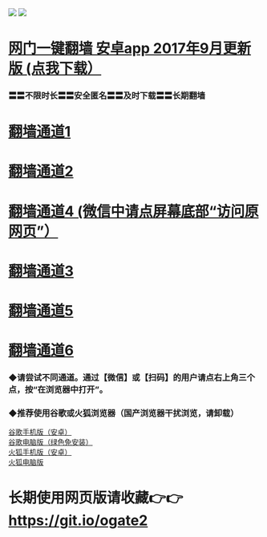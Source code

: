  <tr>
    <td align=center><img src="https://github.com/gyhhx/image-upload/blob/master/gy2-1.jpg" /></td>
 </tr> 
<tr>
  <td align=center><img src="https://github.com/gyhhx/image-upload/blob/master/%E5%BE%AE%E4%BF%A1%E8%AF%B4%E6%98%8E4.jpg" /></td>  
</tr>


# <a href="http://t.cn/R0JHHUU">网门一键翻墙 安卓app 2017年9月更新版 (点我下载）</a>
### 〓〓不限时长〓〓安全匿名〓〓及时下载〓〓长期翻墙


# <a href="https://s3-eu-west-1.amazonaws.com/ogatei/oGate.htm?from=gygit">翻墙通道1</a>
# <a href="https://s3.ca-central-1.amazonaws.com/ogatec/oGate.htm?from=oGate?from=gygit">翻墙通道2</a>
# <a href="https://s3-us-west-1.amazonaws.com/ogaten/oGate.htm?from=gygit">翻墙通道4 (微信中请点屏幕底部“访问原网页”）</a>
# <a href="https://s3.amazonaws.com/ogate/oGate.htm?from=gygit">翻墙通道3</a>
# <a href="https://s3.eu-west-2.amazonaws.com/ogatel/oGate.htm?from=gygit">翻墙通道5</a>
# <a href="https://s3.eu-central-1.amazonaws.com/ogatef/oGate.htm?from=gygit">翻墙通道6</a>

### ◆请尝试不同通道。通过【微信】或【扫码】的用户请点右上角三个点，按“在浏览器中打开”。

### ◆推荐使用谷歌或火狐浏览器（国产浏览器干扰浏览，请卸载）<br/>
<a href="http://t.cn/RCSp1nX">谷歌手机版（安卓）</a></br>
<a href="http://t.cn/RCSpFgG">谷歌电脑版（绿色免安装）</a></br>
<a href="http://t.cn/RCSpgCO">火狐手机版（安卓）</a></br>
<a href="http://t.cn/RCS0P53">火狐电脑版</a><br/>


# 长期使用网页版请收藏👉👉https://git.io/ogate2
